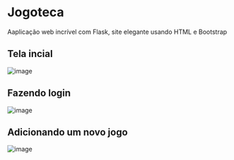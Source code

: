 # Jogoteca
Aaplicação web incrível com Flask, site elegante usando HTML e Bootstrap

## Tela incial
![image](https://github.com/user-attachments/assets/178115c9-f028-4b09-8281-0d499a36e195)

## Fazendo login
![image](https://github.com/user-attachments/assets/ff6a7c97-6a54-410a-886a-c7dee083354e)

## Adicionando um novo jogo
![image](https://github.com/user-attachments/assets/640d70b0-a87c-43ba-ba37-94e7ae7eb1e0)
